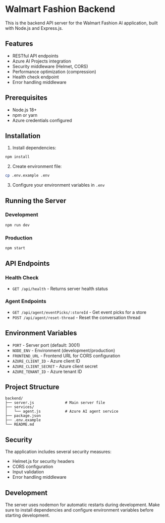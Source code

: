 # Walmart Fashion Backend

This is the backend API server for the Walmart Fashion AI application, built with Node.js and Express.js.

## Features

- RESTful API endpoints
- Azure AI Projects integration
- Security middleware (Helmet, CORS)
- Performance optimization (compression)
- Health check endpoint
- Error handling middleware

## Prerequisites

- Node.js 18+ 
- npm or yarn
- Azure credentials configured

## Installation

1. Install dependencies:
```bash
npm install
```

2. Create environment file:
```bash
cp .env.example .env
```

3. Configure your environment variables in `.env`

## Running the Server

### Development
```bash
npm run dev
```

### Production
```bash
npm start
```

## API Endpoints

### Health Check
- `GET /api/health` - Returns server health status

### Agent Endpoints
- `GET /api/agent/eventPicks/:storeId` - Get event picks for a store
- `POST /api/agent/reset-thread` - Reset the conversation thread

## Environment Variables

- `PORT` - Server port (default: 3001)
- `NODE_ENV` - Environment (development/production)
- `FRONTEND_URL` - Frontend URL for CORS configuration
- `AZURE_CLIENT_ID` - Azure client ID
- `AZURE_CLIENT_SECRET` - Azure client secret  
- `AZURE_TENANT_ID` - Azure tenant ID

## Project Structure

```
backend/
├── server.js              # Main server file
├── services/
│   └── agent.js           # Azure AI agent service
├── package.json
├── .env.example
└── README.md
```

## Security

The application includes several security measures:
- Helmet.js for security headers
- CORS configuration
- Input validation
- Error handling middleware

## Development

The server uses nodemon for automatic restarts during development. Make sure to install dependencies and configure environment variables before starting development.
